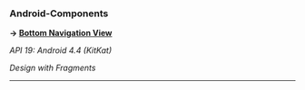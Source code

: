 ### Android-Components

**-> [Bottom Navigation View](https://github.com/OzgurBIKMAZ/Android-Components/tree/master/BottomNavigationView)**

*API 19: Android 4.4 (KitKat)*

*Design with Fragments*

---------------------------------------------------------------------------------------

